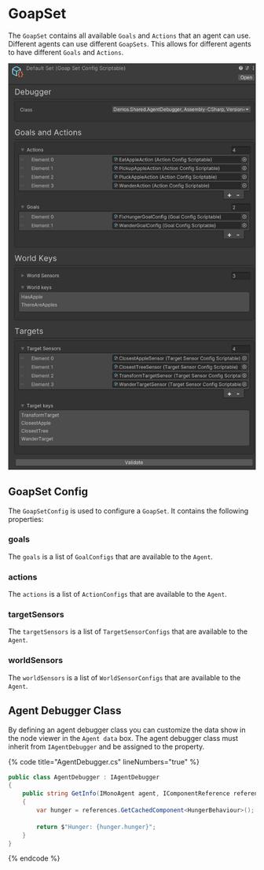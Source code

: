 ﻿# GoapSet
The `GoapSet` contains all available `Goals` and `Actions` that an agent can use. Different agents can use different `GoapSets`. This allows for different agents to have different `Goals` and `Actions`.

![Screenshot of GoapSetConfig](../images/goap-set.png)

## GoapSet Config
The `GoapSetConfig` is used to configure a `GoapSet`. It contains the following properties:

### goals
The `goals` is a list of `GoalConfigs` that are available to the `Agent`.

### actions
The `actions` is a list of `ActionConfigs` that are available to the `Agent`.

### targetSensors
The `targetSensors` is a list of `TargetSensorConfigs` that are available to the `Agent`.

### worldSensors
The `worldSensors` is a list of `WorldSensorConfigs` that are available to the `Agent`.

## Agent Debugger Class
By defining an agent debugger class you can customize the data show in the node viewer in the `Agent data` box. The agent debugger class must inherit from `IAgentDebugger` and be assigned to the property.

{% code title="AgentDebugger.cs" lineNumbers="true" %}
```csharp
public class AgentDebugger : IAgentDebugger
{
    public string GetInfo(IMonoAgent agent, IComponentReference references)
    {
        var hunger = references.GetCachedComponent<HungerBehaviour>();
        
        return $"Hunger: {hunger.hunger}";
    }
}
```
{% endcode %}
